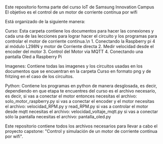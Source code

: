 Este repositorio forma parte del curso IoT de Samsung Innovation Campus
El objetivo es el control de un motor de corriente contínua por wifi

Está organizado de la siguiente manera:

Curso:
      Esta carpeta contiene los documentos para hacer las conexiones y cada una de las lecciones para lograr hacer el circuito y los programas para controlar el motor de corriente contínua.\n 
      1. Conectando la Raspberry pi 4 al módulo L298N y motor de Corriente directa
      2. Medir velocidad desde el encoder del motor
      3. Control del Motor via MQTT
      4. Conectando una pantalla Oled a Raspberry Pi

Imagenes:
      Contiene todas las imagenes y los circuitos usadas en los documentos que se encuentran en la carpeta Curso en formato png y de fritzing en el caso de los circuitos.

Python:
      Contiene los programas en python de manera desglosada, es decir, dependiendo en que etapa te encuentres del curso es el archivo necesario, es decir, si vas a conectar el motor entonces necesitas el archivo: solo_motor_raspberry.py
si vas a conectar el encoder y el motor necesitas el archivo: velocidad_RPM.py y read_RPM.py
si vas a controlar el motor desde mqtt necesitas el archivo: velocidad_voltaje_mqtt.py
si vas a conectar sólo la pantalla necesitas el archivo: pantalla_oled.py



Este repositorio contiene todos los archivos necesarios para llevar a cabo el proyecto capstone: "Control y simulación de un motor de corriente contínua por wifi".
